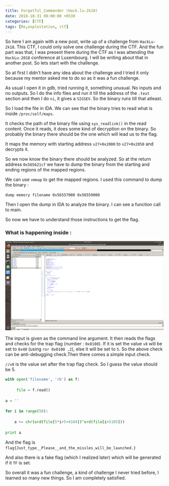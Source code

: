 ```yaml
---
title: Forgetful_Commander (Hack.lu-2k18)
date: 2018-10-31 00:00:00 +0530
categories: [CTF]
tags: [Re,exploitation, ctf]
---
```


So here I am again with a new post, write up of a challenge from `HackLu-2k18`. This CTF, I could only solve one challenge during the CTF. And the fun part was that, I was present there during the CTF as I was attending the `HackLu-2018` conference at Luxembourg. I will be writing about that in another post. So lets start with the challenge.

So at first I didn’t have any idea about the challenge and I tried it only because my mentor asked me to do so as it was a fun challenge.

As usual I open it in gdb, tried running it, something unusual. No inputs and no outputs. So I do the info files and run it till the address of the `.text` section and then I do `ni`, it gives a `SIGSEV`. So the binary runs till that atleast.

So I load the file in IDA. We can see that the binary tries to read what is inside `/proc/self/maps`.

It checks the path of the binary file using `sys_readlink()` in the read content. Once it reads, it does some kind of decryption on the binary. So probably the binary there should be the one which will lead us to the flag.

It maps the memory with starting address `v27+0x2000` to `v27+0x2050` and decrypts it.

So we now know the binary there should be analyzed. So at the return address `0x565621cf` we have to dump the binary from the starting and ending regions of the mapped regions.

We can use `vmmap` to get the mapped regions. I used this command to dump the binary :

`dump memory filename 0x56557000 0x56559000`

Then I open the dump in IDA to analyze the binary. I can see a function call to main.

So now we have to understand those instructions to get the flag.

### What is happening inside :

![alt text](assets/images/forgetfulcommander1.png "forgetfulcommander1")

The input is given as the command line argument. It then reads the flags and checks for the trap flag (number : `0x0100`). If it is set the value `v8` will be set to `0x40` (using `ror 0x0100 ,2`), else it will be set to `5`. So the above check can be anti-debugging check.Then there comes a simple input check.

`//v8` is the value set after the trap flag check. So I guess the value should be 5.

```python
with open('filename', 'rb') as f:
 
     file = f.read()
 
a = ''
 
for i in range(58):
 
    a += chr(ord(file[5*i+5+4104])^ord(file[i+5105]))
 
print a
```

And the flag is `flag{Just_type__Please__and_the_missles_will_be_launched.}`

And also there is a fake flag (which I realized later) which will be generated if it `TF` is set.

So overall it was a fun challenge, a kind of challenge I never tried before, I learned so many new things. So I am completely satisfied.
